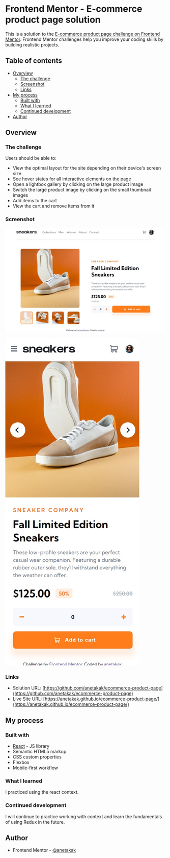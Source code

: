 # Frontend Mentor - E-commerce product page solution

This is a solution to the [E-commerce product page challenge on Frontend Mentor](https://www.frontendmentor.io/challenges/ecommerce-product-page-UPsZ9MJp6). Frontend Mentor challenges help you improve your coding skills by building realistic projects.

## Table of contents

- [Overview](#overview)
  - [The challenge](#the-challenge)
  - [Screenshot](#screenshot)
  - [Links](#links)
- [My process](#my-process)
  - [Built with](#built-with)
  - [What I learned](#what-i-learned)
  - [Continued development](#continued-development)
- [Author](#author)

## Overview

### The challenge

Users should be able to:

- View the optimal layout for the site depending on their device's screen size
- See hover states for all interactive elements on the page
- Open a lightbox gallery by clicking on the large product image
- Switch the large product image by clicking on the small thumbnail images
- Add items to the cart
- View the cart and remove items from it

### Screenshot

![](./screenshot.jpg)

![](./screenshot2.jpg)

### Links

- Solution URL: [https://github.com/anetakak/ecommerce-product-page](https://github.com/anetakak/ecommerce-product-page)
- Live Site URL: [https://anetakak.github.io/ecommerce-product-page/](https://anetakak.github.io/ecommerce-product-page/)

## My process

### Built with

- [React](https://reactjs.org/) - JS library
- Semantic HTML5 markup
- CSS custom properties
- Flexbox
- Mobile-first workflow

### What I learned

I practiced using the react context.

### Continued development

I will continue to practice working with context and learn the fundamentals of using Redux in the future.

## Author

- Frontend Mentor - [@anetakak](https://www.frontendmentor.io/profile/anetakak)